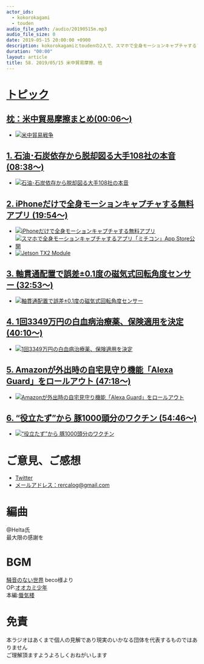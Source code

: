 ```yaml
---
actor_ids:
  - kokorokagami
  - touden
audio_file_path: /audio/20190515m.mp3
audio_file_size: 0
date: 2019-05-15 20:00:00 +0900
description: kokorokagamiとtoudenの2人で、スマホで全身モーションキャプチャするアプリ「ミチコン」、Alexa Guardなどについて話しました。
duration: "00:00"
layout: article
title: 58. 2019/05/15 米中貿易摩擦、他
---
```

# <u>トピック</u>

## <u>枕：米中貿易摩擦まとめ(00:06～)</u>

- [![米中貿易戦争](https://www.sankei.com/images/news/180823/wor1808230040-p1.jpg)](https://ja.wikipedia.org/wiki/%E7%B1%B3%E4%B8%AD%E8%B2%BF%E6%98%93%E6%88%A6%E4%BA%89)

## <u>1. 石油･石炭依存から脱却図る大手108社の本音 (08:38～)</u>

- [![石油･石炭依存から脱却図る大手108社の本音](https://toyokeizai.net/mwimgs/d/0/-/img_d0a5261732d226206b8a436cc215c5c8222196.jpg)](https://toyokeizai.net/articles/-/280998?utm_source=rss&utm_medium=http&utm_campaign=link_back)

## <u>2. iPhoneだけで全身モーションキャプチャする無料アプリ  (19:54～)</u>

- [![iPhoneだけで全身モーションキャプチャする無料アプリ](https://image.itmedia.co.jp/news/articles/1905/15/koya_5cdaeb2e71d6e.jpg)](https://www.itmedia.co.jp/news/articles/1905/15/news068.html)
- [![スマホで全身モーションキャプチャするアプリ「ミチコン」App Store公開](https://img.youtube.com/vi/wBU8xoAt2TY/0.jpg)](https://www.youtube.com/watch?v=wBU8xoAt2TY)
- [![Jetson TX2 Module](https://developer.nvidia.com/sites/default/files/akamai/embedded/images/jetsontx2/TX2_Module_170203_0017_TRANSP_2000px.png)](https://developer.nvidia.com/embedded/buy/jetson-tx2)

## <u>3. 軸貫通配置で誤差±0.1度の磁気式回転角度センサー   (32:53～)</u>

- [![軸貫通配置で誤差±0.1度の磁気式回転角度センサー ](https://image.itmedia.co.jp/ee/articles/1905/09/jn_190424akm00.jpg)](https://eetimes.jp/ee/articles/1905/09/news023.html)

## <u>4. 1回3349万円の白血病治療薬、保険適用を決定 (40:10～)</u>

- [![1回3349万円の白血病治療薬、保険適用を決定](https://article-image-ix.nikkei.com/https%3A%2F%2Fimgix-proxy.n8s.jp%2FDSXMZO4481204015052019MM0001-8.jpg?w=900&h=1263&auto=format%2Ccompress&ch=Width%2CDPR&q=45&fit=crop&crop=faces%2Cedges&ixlib=js-1.2.0&s=7a5bd9e16410c1db2d65c3d6ce037af4)](https://r.nikkei.com/article/DGXMZO44794650U9A510C1MM0000?s=1)

## <u>5. Amazonが外出時の自宅見守り機能「Alexa Guard」をロールアウト (47:18～)</u>

- [![Amazonが外出時の自宅見守り機能「Alexa Guard」をロールアウト](https://techcrunchjp.files.wordpress.com/2019/05/20190514nalexa.jpg?w=738)](https://jp.techcrunch.com/2019/05/15/2019-05-15-amazon-rolls-out-alexa-guard-to-help-protect-your-home-while-youre-out/)

## <u>6. “役立たず”から 豚1000頭分のワクチン  (54:46～)</u>

- [![“役立たず”から 豚1000頭分のワクチン](https://www3.nhk.or.jp/news/html/20190513/K10011913981_1905131154_1905131209_01_02.jpg)](https://www3.nhk.or.jp/news/html/20190513/amp/k10011913981000.html?__twitter_impression=true)

# ご意見、ご感想
- [Twitter](https://twitter.com/recalog1)
- [メールアドレス：rercalog@gmail.com](rercalog@gmail.com)

# 編曲

@Helta氏  
最大限の感謝を  

# BGM

[騒音のない世界](http://noiselessworld.net/) beco様より  
OP:[オオカミ少年](https://soundcloud.com/baron1_3/wolfboy)  
本編:[蜃気楼](https://soundcloud.com/baron1_3/shinkirou)  

# 免責

本ラジオはあくまで個人の見解であり現実のいかなる団体を代表するものではありません  
ご理解頂ますようよろしくおねがいします  
